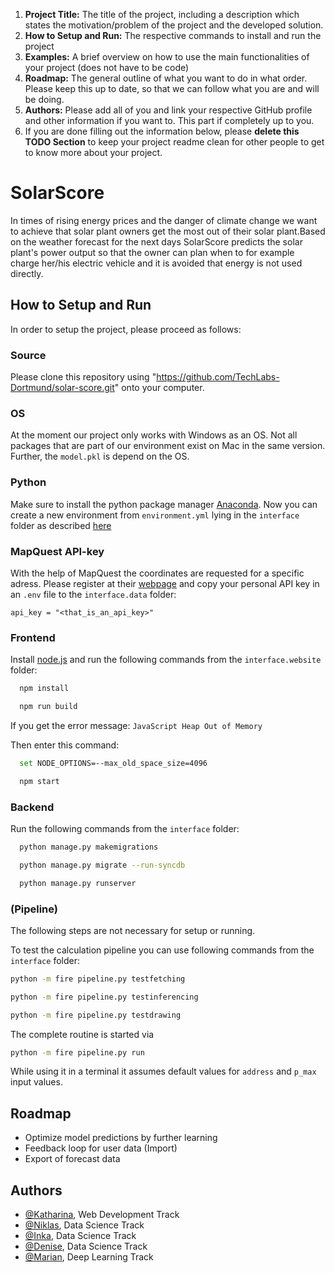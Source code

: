 1. **Project Title:** The title of the project, including a description which states the motivation/problem of the project and the developed solution.
2. **How to Setup and Run:** The respective commands to install and run the project
3. **Examples:** A brief overview on how to use the main functionalities of your project (does not have to be code)
4. **Roadmap:** The general outline of what you want to do in what order. Please keep this up to date, so that we can follow what you are and will be doing.
5. **Authors:** Please add all of you and link your respective GitHub profile and other information if you want to. This part if completely up to you.
6. If you are done filling out the information below, please **delete this TODO Section** to keep your project readme clean for other people to get to know more about your project.

# SolarScore
In times of rising energy prices and the danger of climate change we want to achieve that solar plant owners get the most out of their solar plant.Based on the weather forecast for the next days SolarScore predicts the solar plant's power output so that the owner can plan when to for example charge her/his electric vehicle and it is avoided that energy is not used directly. 

## How to Setup and Run
In order to setup the project, please proceed as follows:

### Source
Please clone this repository using "https://github.com/TechLabs-Dortmund/solar-score.git" onto your computer.

### OS

At the moment our project only works with Windows as an OS. Not all packages that are part of our environment exist on Mac in the same version. Further, the `model.pkl` is depend on the OS. 

### Python
Make sure to install the python package manager [Anaconda](https://www.anaconda.com/products/distribution).
Now you can create a new environment from `environment.yml` lying in the `interface` folder as described [here](https://github.com/TechLabs-Dortmund/solar-score/wiki/How-to-import-the-Python-packages)

### MapQuest API-key
With the help of MapQuest the coordinates are requested for a specific adress. 
Please register at their [webpage](https://developer.mapquest.com/user/login/sign-up) and copy your personal API key in an `.env` file to the `interface.data` folder:

```shell
api_key = "<that_is_an_api_key>"
```

### Frontend
Install [node.js](https://nodejs.org/en/download/) and run the following commands from the `interface.website` folder:

```bash
  npm install
```

```bash
  npm run build
```
If you get the error message: `JavaScript Heap Out of Memory`

Then enter this command:

```bash
  set NODE_OPTIONS=--max_old_space_size=4096
```

```bash
  npm start
```

### Backend
Run the following commands from the `interface` folder:

```bash
  python manage.py makemigrations
```
```bash
  python manage.py migrate --run-syncdb
```
```bash
  python manage.py runserver
```

### (Pipeline)
The following steps are not necessary for setup or running.

To test the calculation pipeline you can use following commands from the `interface` folder:
```bash
python -m fire pipeline.py testfetching
```
```bash
python -m fire pipeline.py testinferencing
```
```bash
python -m fire pipeline.py testdrawing
```
The complete routine is started via
```bash
python -m fire pipeline.py run
```
While using it in a terminal it assumes default values for `address` and `p_max` input values.
  
## Roadmap
- Optimize model predictions by further learning
- Feedback loop for user data (Import)
- Export of forecast data

  
## Authors

- [@Katharina](https://github.com/KatWeid), Web Development Track
- [@Niklas](https://github.com/WeitzelN), Data Science Track
- [@Inka](https://github.com/JuaKaliKubwa), Data Science Track
- [@Denise](https://github.com/DeniseGrunert), Data Science Track
- [@Marian](https://github.com/Kallonaut), Deep Learning Track
